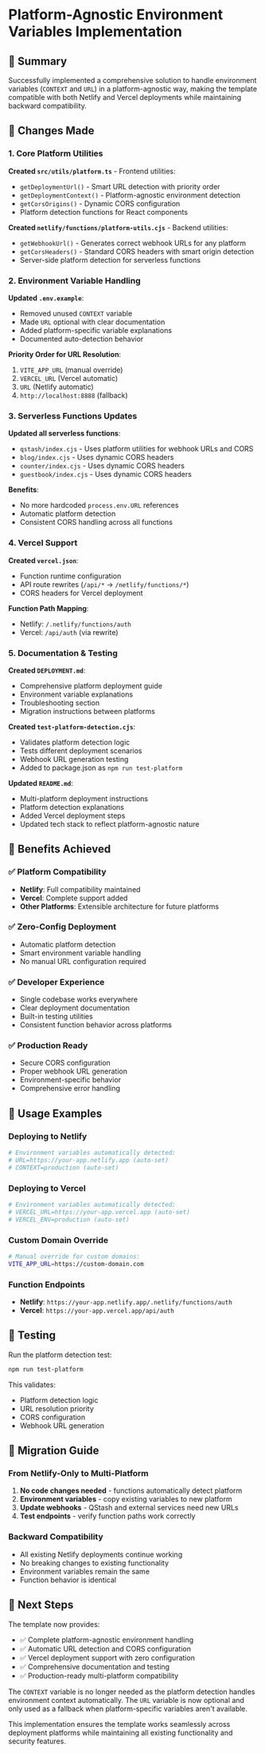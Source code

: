# Platform-Agnostic Environment Variables Implementation

## 🎯 Summary

Successfully implemented a comprehensive solution to handle environment variables (`CONTEXT` and `URL`) in a platform-agnostic way, making the template compatible with both Netlify and Vercel deployments while maintaining backward compatibility.

## 🔧 Changes Made

### 1. Core Platform Utilities

**Created `src/utils/platform.ts`** - Frontend utilities:
- `getDeploymentUrl()` - Smart URL detection with priority order
- `getDeploymentContext()` - Platform-agnostic environment detection  
- `getCorsOrigins()` - Dynamic CORS configuration
- Platform detection functions for React components

**Created `netlify/functions/platform-utils.cjs`** - Backend utilities:
- `getWebhookUrl()` - Generates correct webhook URLs for any platform
- `getCorsHeaders()` - Standard CORS headers with smart origin detection
- Server-side platform detection for serverless functions

### 2. Environment Variable Handling

**Updated `.env.example`**:
- Removed unused `CONTEXT` variable
- Made `URL` optional with clear documentation
- Added platform-specific variable explanations
- Documented auto-detection behavior

**Priority Order for URL Resolution**:
1. `VITE_APP_URL` (manual override)
2. `VERCEL_URL` (Vercel automatic)
3. `URL` (Netlify automatic)
4. `http://localhost:8888` (fallback)

### 3. Serverless Functions Updates

**Updated all serverless functions**:
- `qstash/index.cjs` - Uses platform utilities for webhook URLs and CORS
- `blog/index.cjs` - Uses dynamic CORS headers
- `counter/index.cjs` - Uses dynamic CORS headers  
- `guestbook/index.cjs` - Uses dynamic CORS headers

**Benefits**:
- No more hardcoded `process.env.URL` references
- Automatic platform detection
- Consistent CORS handling across all functions

### 4. Vercel Support

**Created `vercel.json`**:
- Function runtime configuration
- API route rewrites (`/api/*` → `/netlify/functions/*`)
- CORS headers for Vercel deployment

**Function Path Mapping**:
- Netlify: `/.netlify/functions/auth`
- Vercel: `/api/auth` (via rewrite)

### 5. Documentation & Testing

**Created `DEPLOYMENT.md`**:
- Comprehensive platform deployment guide
- Environment variable explanations
- Troubleshooting section
- Migration instructions between platforms

**Created `test-platform-detection.cjs`**:
- Validates platform detection logic
- Tests different deployment scenarios
- Webhook URL generation testing
- Added to package.json as `npm run test-platform`

**Updated `README.md`**:
- Multi-platform deployment instructions
- Platform detection explanations
- Added Vercel deployment steps
- Updated tech stack to reflect platform-agnostic nature

## 🚀 Benefits Achieved

### ✅ Platform Compatibility
- **Netlify**: Full compatibility maintained
- **Vercel**: Complete support added
- **Other Platforms**: Extensible architecture for future platforms

### ✅ Zero-Config Deployment
- Automatic platform detection
- Smart environment variable handling
- No manual URL configuration required

### ✅ Developer Experience
- Single codebase works everywhere
- Clear deployment documentation
- Built-in testing utilities
- Consistent function behavior across platforms

### ✅ Production Ready
- Secure CORS configuration
- Proper webhook URL generation
- Environment-specific behavior
- Comprehensive error handling

## 🔧 Usage Examples

### Deploying to Netlify
```bash
# Environment variables automatically detected:
# URL=https://your-app.netlify.app (auto-set)
# CONTEXT=production (auto-set)
```

### Deploying to Vercel  
```bash
# Environment variables automatically detected:
# VERCEL_URL=https://your-app.vercel.app (auto-set)
# VERCEL_ENV=production (auto-set)
```

### Custom Domain Override
```bash
# Manual override for custom domains:
VITE_APP_URL=https://custom-domain.com
```

### Function Endpoints
- **Netlify**: `https://your-app.netlify.app/.netlify/functions/auth`
- **Vercel**: `https://your-app.vercel.app/api/auth`

## 🧪 Testing

Run the platform detection test:
```bash
npm run test-platform
```

This validates:
- Platform detection logic
- URL resolution priority
- CORS configuration
- Webhook URL generation

## 🔄 Migration Guide

### From Netlify-Only to Multi-Platform

1. **No code changes needed** - functions automatically detect platform
2. **Environment variables** - copy existing variables to new platform
3. **Update webhooks** - QStash and external services need new URLs
4. **Test endpoints** - verify function paths work correctly

### Backward Compatibility

- All existing Netlify deployments continue working
- No breaking changes to existing functionality
- Environment variables remain the same
- Function behavior is identical

## 📝 Next Steps

The template now provides:
- ✅ Complete platform-agnostic environment handling
- ✅ Automatic URL detection and CORS configuration
- ✅ Vercel deployment support with zero configuration
- ✅ Comprehensive documentation and testing
- ✅ Production-ready multi-platform compatibility

The `CONTEXT` variable is no longer needed as the platform detection handles environment context automatically. The `URL` variable is now optional and only used as a fallback when platform-specific variables aren't available.

This implementation ensures the template works seamlessly across deployment platforms while maintaining all existing functionality and security features.
